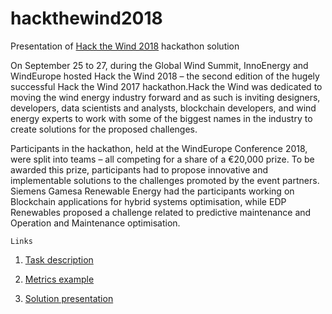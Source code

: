 # hackthewind2018
Presentation of [Hack the Wind 2018](https://windeurope.org/summit2018/networking/hackathon/) hackathon solution

On September 25 to 27, during the Global Wind Summit, InnoEnergy and WindEurope hosted Hack the Wind 2018 – the second edition of the hugely successful Hack the Wind 2017 hackathon.Hack the Wind was dedicated to moving the wind energy industry forward and as such is inviting designers, developers, data scientists and analysts, blockchain developers, and wind energy experts to work with some of the biggest names in the industry to create solutions for the proposed challenges.

Participants in the hackathon, held at the WindEurope Conference 2018, were split into teams – all competing for a share of a €20,000 prize. To be awarded this prize, participants had to propose innovative and implementable solutions to the challenges promoted by the event partners. Siemens Gamesa Renewable Energy had the participants working on Blockchain applications for hybrid systems optimisation, while EDP Renewables proposed a challenge related to predictive maintenance and Operation and Maintenance optimisation.


```Links```

1. [Task description](https://github.com/DenisVorotyntsev/hackthewind2018/blob/master/1st_track_presentation.pdf)

2. [Metrics example](https://github.com/DenisVorotyntsev/hackthewind2018/blob/master/explanation_evaluation.pdf)

3. [Solution presentation](https://github.com/DenisVorotyntsev/hackthewind2018/blob/master/ODS%20AI.pdf)


